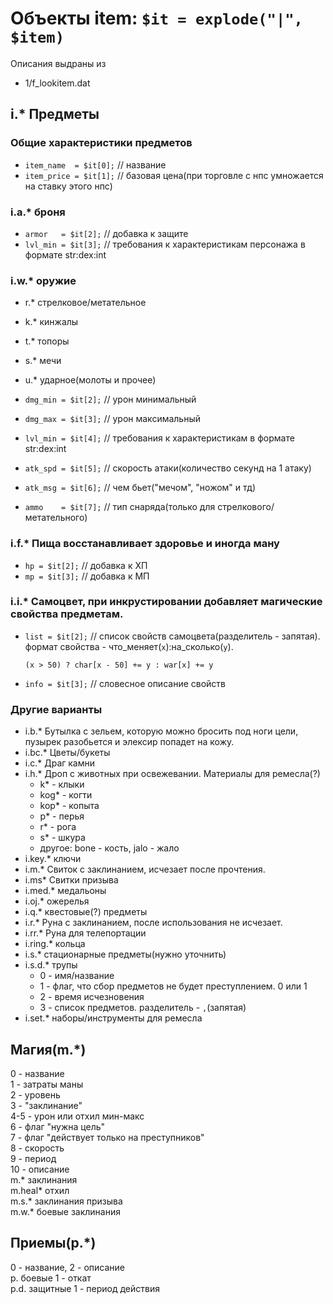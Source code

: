 # Объекты item: `$it = explode("|", $item)`

Описания выдраны из

 - 1/f_lookitem.dat

##  i.* Предметы
### Общие характеристики предметов

 - `item_name  = $it[0];` // название
 - `item_price = $it[1];` // базовая цена(при торговле с нпс умножается на ставку этого нпс)

### i.a.* броня

 - `armor   = $it[2];` // добавка к защите
 - `lvl_min = $it[3];` // требования к характеристикам персонажа в формате str:dex:int

### i.w.* оружие

 - r.* стрелковое/метательное
 - k.* кинжалы
 - t.* топоры
 - s.* мечи
 - u.* ударное(молоты и прочее)


 - `dmg_min = $it[2];` // урон минимальный
 - `dmg_max = $it[3];` // урон максимальный
 - `lvl_min = $it[4];` // требования к характеристикам в формате str:dex:int
 - `atk_spd = $it[5];` // скорость атаки(количество секунд на 1 атаку)
 - `atk_msg = $it[6];` // чем бьет("мечом", "ножом" и тд)
 - `ammo    = $it[7];` // тип снаряда(только для стрелкового/метательного)

### i.f.* Пища восстанавливает здоровье и иногда ману

 - `hp = $it[2];` // добавка к ХП
 - `mp = $it[3];` // добавка к МП

### i.i.* Самоцвет, при инкрустировании добавляет магические свойства предметам.

 - `list = $it[2];` // список свойств самоцвета(разделитель - запятая).
    формат свойства - что_меняет(`x`):на_сколько(`y`).
    ```
    (x > 50) ? char[x - 50] += y : war[x] += y
    ```
 - `info = $it[3];` // словесное описание свойств

### Другие варианты

- i.b.* Бутылка с зельем, которую можно бросить под ноги цели, пузырек разобьется и элексир попадет на кожу.
- i.bc.* Цветы/букеты
- i.c.* Драг камни
- i.h.* Дроп с животных при освежевании. Материалы для ремесла(?)
    * k* - клыки
    * kog* - когти
    * kop* - копыта
    * p* - перья
    * r* - рога
    * s* - шкура
    * другое: bone - кость, jalo - жало
- i.key.* ключи
- i.m.* Cвиток с заклинанием, исчезает после прочтения.
- i.ms* Свитки призыва
- i.med.* медальоны
- i.oj.* ожерелья
- i.q.* квестовые(?) предметы
- i.r.* Руна с заклинанием, после использования не исчезает.
- i.rr.* Руна для телепортации
- i.ring.* кольца
- i.s.* стационарные предметы(нужно уточнить)
- i.s.d.* трупы
    * 0 - имя/название
    * 1 - флаг, что сбор предметов не будет преступлением. 0 или 1
    * 2 - время исчезновения
    * 3 - список предметов. разделитель - `,`(запятая)
- i.set.* наборы/инструменты для ремесла

## Магия(m.*)

0 - название  
1 - затраты маны  
2 - уровень  
3 - "заклинание"  
4-5 - урон или отхил мин-макс  
6 - флаг "нужна цель"  
7 - флаг "действует только на преступников"  
8 - скорость  
9 - период  
10 - описание  
m.* заклинания  
m.heal* отхил  
m.s.* заклинания призыва  
m.w.* боевые заклинания  

## Приемы(p.*)

0 - название, 2 - описание  
p. боевые 1 - откат  
p.d. защитные 1 - период действия  